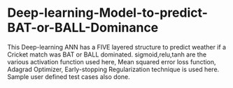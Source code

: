 # Deep-learning-Model-to-predict-BAT-or-BALL-Dominance
This Deep-learning ANN has a FIVE layered structure to predict weather if a Cricket match was BAT or BALL dominated.
sigmoid,relu,tanh are the various activation function used here, Mean squared error loss function, Adagrad Optimizer,
Early-stopping Regularization technique is used here. Sample user defined test cases also done.
